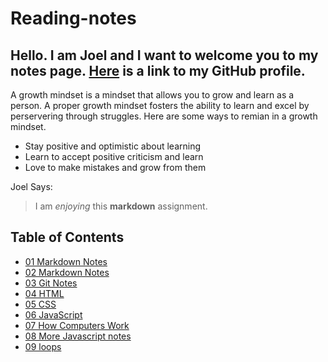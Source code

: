 # Reading-notes

## Hello. I am Joel and I want to welcome you to my notes page. [Here](https://github.com/zgameboyz) is a link to my GitHub profile. 
A growth mindset is a mindset that allows you to grow and learn as a person. A proper growth mindset fosters the ability to learn and excel by perservering through struggles. 
Here are some ways to remian in a growth mindset. 
* Stay positive and optimistic about learning
* Learn to accept positive criticism and learn
* Love to make mistakes and grow from them

Joel Says:
>I am *enjoying* this **markdown** assignment.

## Table of Contents
* [01 Markdown Notes](rn-01-markdown.md)
* [02 Markdown Notes](rn-02-text-editors.md)
* [03 Git Notes](rn-03-revisions-and-the-cloud.md)
* [04 HTML](rn-04-html.md)
* [05 CSS](rn-05-css.md)
* [06 JavaScript](rn-06-javascript.md)
* [07 How Computers Work](rn-07-how-computers-work.md)
* [08 More Javascript notes](rn-08-more-javascript.md)
* [09 loops](rn-09-more-loops.md)